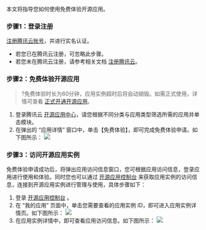 本文将指导您如何使用免费体验开源应用。

### 步骤1：登录注册
[注册腾讯云账号](https://cloud.tencent.com/register?s_url=https%3A%2F%2Fcloud.tencent.com%2F)，并进行实名认证。
- 若您已在腾讯云注册，可忽略此步骤。
- 若您未在腾讯云注册，请参考相关文档 [注册腾讯云](https://cloud.tencent.com/document/product/378/17985)。

### 步骤2：免费体验开源应用
>?免费体验时长为60分钟，应用实例超时后将自动销毁。如需正式使用，详情可查看 [正式开通开源应用](https://cloud.tencent.com/document/product/1298/49388)。
>
1. 登录腾讯云 [开源应用中心](https://app.cloud.tencent.com/)，请您根据不同分类与应用类型筛选所需的应用并单击模块。
2. 在弹出的 “应用详情” 窗口中，单击【免费体验】，即可完成免费体验申请。如下图所示：
![](https://main.qcloudimg.com/raw/5a1bd3a3b253f411c2c8824dfdaa1db5.png)

### 步骤3：访问开源应用实例
免费体验申请成功后，将弹出应用访问信息窗口，您可根据应用访问信息，登录应用进行使用和体验。同时您也可以通过 [开源应用控制台](https://console.cloud.tencent.com/oac) 来获取应用实例的访问信息，连接到开源应用实例进行管理与使用，具体步骤如下：
1. 登录 [开源应用控制台](https://console.cloud.tencent.com/oac) 。
2. 在 “我的应用” 页面中，单击您需要查看的应用实例 ID，即可进入应用实例详情页。如下图所示：
![](https://main.qcloudimg.com/raw/af9ad5d115cf51cfb0051ed9890a0dda.png)
3. 在应用实例详情中，即可查看应用访问信息。如下图所示：
![](https://main.qcloudimg.com/raw/1a46761ac8d964320a1dea9cefbfcaff.png)

